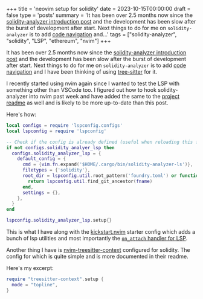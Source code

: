 +++
title = 'neovim setup for solidity'
date = 2023-10-15T00:00:00
draft = false
type = 'posts'
summary = 'It has been over 2.5 months now since the [solidity-analyzer introduction post](/posts/introducing-solidity-analyzer) and the development has been slow after the burst of development after start. Next things to do for me on `solidity-analyzer` is to add [code navigation](https://github.com/parmanuxyz/solidity-analyzer/issues/18) and...'
tags = ["solidity-analyzer", "solidity", "LSP", "ethereum", "nvim"]
+++

It has been over 2.5 months now since the [solidity-analyzer introduction post](../introducing-solidity-analyzer)
and the development has been slow after the burst of development after start. Next things to
do for me on `solidity-analyzer` is to add [code navigation](https://github.com/parmanuxyz/solidity-analyzer/issues/18)
and I have been thinking of using [tree-sitter](https://tree-sitter.github.io/tree-sitter/) for it.

I recently started using nvim again since I wanted to test the LSP with something other than VSCode too.
I figured out how to hook solidity-analyzer into nvim past week and have added the same to the 
[project readme](https://github.com/parmanuxyz/solidity-analyzer#neovim) as well and is likely to be more
up-to-date than this post.

Here's how:

```lua
local configs = require 'lspconfig.configs'
local lspconfig = require 'lspconfig'

-- Check if the config is already defined (useful when reloading this file)
if not configs.solidity_analyer_lsp then
  configs.solidity_analyzer_lsp = {
    default_config = {
      cmd = {vim.fn.expand('$HOME/.cargo/bin/solidity-analyzer-ls')},
      filetypes = {'solidity'},
      root_dir = lspconfig.util.root_pattern('foundry.toml') or function(fname)
        return lspconfig.util.find_git_ancestor(fname)
      end,
      settings = {},
    },
  }
end

lspconfig.solidity_analyzer_lsp.setup{}
```

This is what I have along with the [kickstart.nvim](https://github.com/nvim-lua/kickstart.nvim)
starter config which adds a bunch of lsp utilities and most importantly the [`on_attach`
handler for LSP](https://github.com/nvim-lua/kickstart.nvim/blob/5d8921990bf2fab9a1c9dc0d74bf1bbe1b6dc980/init.lua#L405-L448).

Another thing I have is [nvim-treesitter-context](https://github.com/nvim-treesitter/nvim-treesitter-context/) configured
for solidity. The config for which is quite simple and is more documented in their readme.

Here's my excerpt:

```lua
require "treesitter-context".setup {
  mode = "topline",
}
```
